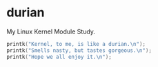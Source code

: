 durian
======

My Linux Kernel Module Study.

```c
printk("Kernel, to me, is like a durian.\n");
printk("Smells nasty, but tastes gorgeous.\n");
printk("Hope we all enjoy it.\n");
```